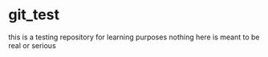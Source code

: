 # git_test
this is a testing repository for learning purposes
nothing here is meant to be real or serious

